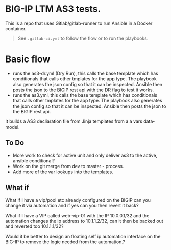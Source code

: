 # BIG-IP LTM AS3 tests.

This is a repo that uses Gitlab/gitlab-runner to run Ansible in a Docker container. 
>See `.gitlab-ci.yml` to follow the flow or to run the playbooks.

# Basic flow
- runs the as3-dr.yml (Dry Run), this calls the base template which has conditionals that calls other tmplates for the app type. The playbook also generates the json config so that it can be inspected. Ansible then posts the json to the BIGIP rest api with the DR flag to test it works.
- runs the as3.yml, this calls the base template which has conditionals that calls other tmplates for the app type. The playbook also generates the json config so that it can be inspected. Ansible then posts the json to the BIGIP rest api.

It builds a AS3 decliaration file from Jinja templates from a a vars data-model.


## To Do

- More work to check for active unit and only deliver as3 to the active, ansible conditional?
- Work on the git merge from dev to master - process.
- Add more of the var lookups into the templates.

## What if

What if I have a vip/pool etc already configured on the BIGIP can you change it via automation and if yes can you then revert it back?

What if I have a VIP called web-vip-01 with the IP 10.0.0.1/32 and the automation changes the ip address to 10.1.1.2/32, can it then be backed out and reverted too 10.1.1.1/32?

Would it be better to design an floating self ip automation interface on the BIG-IP to remove the logic needed from the automation.?
